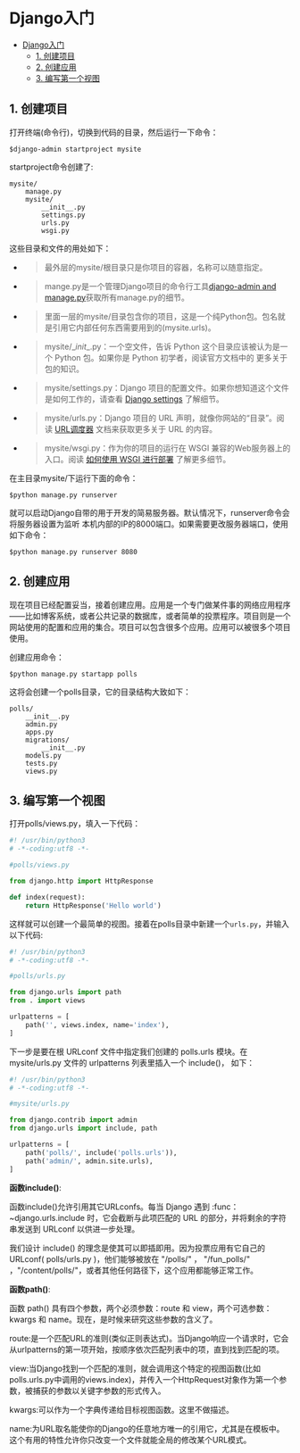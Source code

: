 # Django入门

- [Django入门](#django%E5%85%A5%E9%97%A8)
  - [1. 创建项目](#1-%E5%88%9B%E5%BB%BA%E9%A1%B9%E7%9B%AE)
  - [2. 创建应用](#2-%E5%88%9B%E5%BB%BA%E5%BA%94%E7%94%A8)
  - [3. 编写第一个视图](#3-%E7%BC%96%E5%86%99%E7%AC%AC%E4%B8%80%E4%B8%AA%E8%A7%86%E5%9B%BE)
  
## 1. 创建项目

打开终端(命令行)，切换到代码的目录，然后运行一下命令：

```shell
$django-admin startproject mysite
```

startproject命令创建了:

```shell
mysite/
    manage.py
    mysite/
        __init__.py
        settings.py
        urls.py
        wsgi.py
```

这些目录和文件的用处如下：

- >最外层的mysite/根目录只是你项目的容器，名称可以随意指定。
  
- >mange.py是一个管理Django项目的命令行工具[django-admin and manage.py](#2-数据库配置)获取所有manage.py的细节。
- >里面一层的mysite/目录包含你的项目，这是一个纯Python包。包名就是引用它内部任何东西需要用到的(mysite.urls)。
- >mysite\/\__init__.py：一个空文件，告诉 Python 这个目录应该被认为是一个 Python 包。如果你是 Python 初学者，阅读官方文档中的 更多关于包的知识。
- >mysite/settings.py：Django 项目的配置文件。如果你想知道这个文件是如何工作的，请查看 [Django settings](#) 了解细节。
- >mysite/urls.py：Django 项目的 URL 声明，就像你网站的“目录”。阅读 [URL调度器]() 文档来获取更多关于 URL 的内容。
- >mysite/wsgi.py：作为你的项目的运行在 WSGI 兼容的Web服务器上的入口。阅读 [如何使用 WSGI 进行部署]() 了解更多细节。

在主目录mysite/下运行下面的命令：

```shell
$python manage.py runserver
```

就可以启动Django自带的用于开发的简易服务器。默认情况下，runserver命令会将服务器设置为监听
本机内部的IP的8000端口。如果需要更改服务器端口，使用如下命令：

```shell
$python manage.py runserver 8080
```

## 2. 创建应用

现在项目已经配置妥当，接着创建应用。应用是一个专门做某件事的网络应用程序——比如博客系统，或者公共记录的数据库，或者简单的投票程序。项目则是一个网站使用的配置和应用的集合。项目可以包含很多个应用。应用可以被很多个项目使用。

创建应用命令：

```shell
$python manage.py startapp polls
```

这将会创建一个polls目录，它的目录结构大致如下：

```shell
polls/
    __init__.py
    admin.py
    apps.py
    migrations/
        __init__.py
    models.py
    tests.py
    views.py
```

## 3. 编写第一个视图

打开polls/views.py，填入一下代码：

```python
#! /usr/bin/python3
# -*-coding:utf8 -*-

#polls/views.py

from django.http import HttpResponse

def index(request):
    return HttpResponse('Hello world')
```

这样就可以创建一个最简单的视图。接着在polls目录中新建一个`urls.py`，并输入以下代码:

```python
#! /usr/bin/python3
# -*-coding:utf8 -*-

#polls/urls.py

from django.urls import path
from . import views

urlpatterns = [
    path('', views.index, name='index'),
]
```

下一步是要在根 URLconf 文件中指定我们创建的 polls.urls 模块。在 mysite/urls.py 文件的 urlpatterns 列表里插入一个 include()， 如下：

```python
#! /usr/bin/python3
# -*-coding:utf8 -*-

#mysite/urls.py

from django.contrib import admin
from django.urls import include, path

urlpatterns = [
    path('polls/', include('polls.urls')),
    path('admin/', admin.site.urls),
]
```

__函数include()__:

函数include()允许引用其它URLconfs。每当 Django 遇到 :func：~django.urls.include 时，它会截断与此项匹配的 URL 的部分，并将剩余的字符串发送到 URLconf 以供进一步处理。

我们设计 include() 的理念是使其可以即插即用。因为投票应用有它自己的 URLconf( polls/urls.py )，他们能够被放在 "/polls/" ， "/fun_polls/" ，"/content/polls/"，或者其他任何路径下，这个应用都能够正常工作。

__函数path()__:

函数 path() 具有四个参数，两个必须参数：route 和 view，两个可选参数：kwargs 和 name。现在，是时候来研究这些参数的含义了。

route:是一个匹配URL的准则(类似正则表达式)。当Django响应一个请求时，它会从urlpatterns的第一项开始，按顺序依次匹配列表中的项，直到找到匹配的项。

view:当Django找到一个匹配的准则，就会调用这个特定的视图函数(比如polls.urls.py中调用的views.index)，并传入一个HttpRequest对象作为第一个参数，被捕获的参数以关键字参数的形式传入。

kwargs:可以作为一个字典传递给目标视图函数。这里不做描述。

name:为URL取名能使你的Django的任意地方唯一的引用它，尤其是在模板中。这个有用的特性允许你只改变一个文件就能全局的修改某个URL模式。
